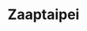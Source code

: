 ---
title: "Zaaptaipei"
description: "Zaaptaipei"
layout: shop
keywords:
  - 美食競賽
  - 台灣美食
  - 美食精選
datePublished: "2025-06-30"
dateModified: "2025-07-07"
city: "台北市"
district: "信義區"
address: "110台北市信義區吳興街345巷6號"
phone: "0227201148"
geo: "25.02675105456895, 121.56631872872735"
google_map: "https://maps.app.goo.gl/wDBuepocW8tyz51E9"
footinder: "https://footinder.com.tw/%e5%8f%b0%e5%8c%97%e5%b8%82%e4%bf%a1%e7%be%a9%e5%8d%80/168894/"
official: "https://www.facebook.com/zaaptaipei"
award:
  - name: "500盤"
    year: "2024"
    entries:
      - dishes:
          - "香料炸雞翅"

---